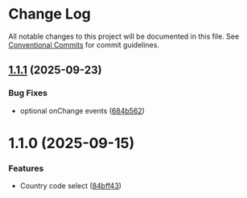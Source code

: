 # Change Log

All notable changes to this project will be documented in this file.
See [Conventional Commits](https://conventionalcommits.org) for commit guidelines.

## [1.1.1](https://github.com/Sundsvallskommun/web-shared-components/compare/@sk-web-gui/countrycode-select@1.1.0...@sk-web-gui/countrycode-select@1.1.1) (2025-09-23)

### Bug Fixes

- optional onChange events ([684b562](https://github.com/Sundsvallskommun/web-shared-components/commit/684b56229181c05b2cd74bb8f201ed4b4b32947a))

# 1.1.0 (2025-09-15)

### Features

- Country code select ([84bff43](https://github.com/Sundsvallskommun/web-shared-components/commit/84bff43154ca087413046c2a807241e1dbce6e19))
